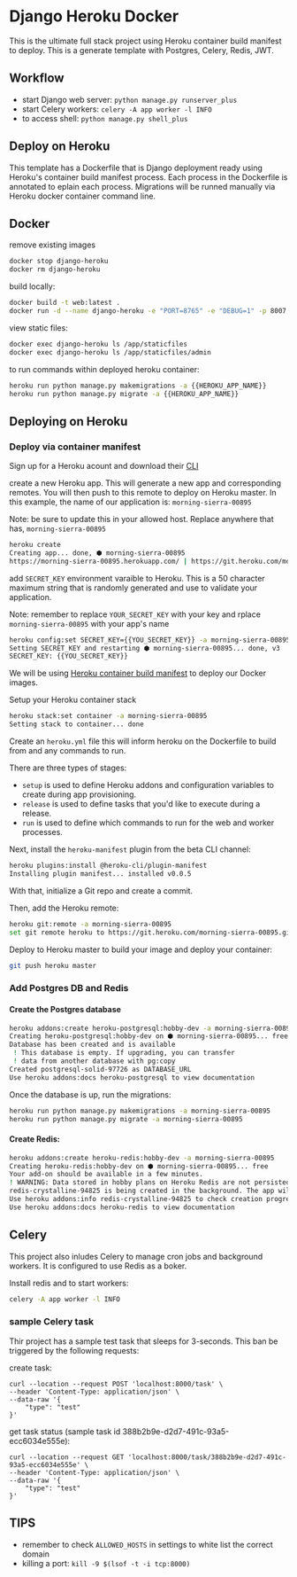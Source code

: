 # Django Heroku Docker

This is the ultimate full stack project using Heroku container build manifest to deploy. This is a generate template with Postgres, Celery, Redis, JWT.

## Workflow

- start Django web server: `python manage.py runserver_plus`
- start Celery workers: `celery -A app worker -l INFO`
- to access shell: `python manage.py shell_plus`

## Deploy on Heroku

This template has a Dockerfile that is Django deployment ready using Heroku's container build manifest process. Each process in the Dockerfile is annotated to eplain each process. Migrations will be runned manually via Heroku docker container command line.

## Docker

remove existing images

```bash
docker stop django-heroku
docker rm django-heroku
```

build locally:

```bash
docker build -t web:latest .
docker run -d --name django-heroku -e "PORT=8765" -e "DEBUG=1" -p 8007:8765 web:latest
```

view static files:

```bash
docker exec django-heroku ls /app/staticfiles
docker exec django-heroku ls /app/staticfiles/admin
```

to run commands within deployed heroku container:

```bash
heroku run python manage.py makemigrations -a {{HEROKU_APP_NAME}}
heroku run python manage.py migrate -a {{HEROKU_APP_NAME}}
```

## Deploying on Heroku

### Deploy via container manifest

Sign up for a Heroku acount and download their [CLI](https://devcenter.heroku.com/articles/heroku-cli)

create a new Heroku app. This will generate a new app and corresponding remotes. You will then push to this remote to deploy on Heroku master. In this example, the name of our application is:  `morning-sierra-00895`

Note: be sure to update this in your allowed host.  Replace anywhere that has, `morning-sierra-00895`

```bash
heroku create
Creating app... done, ⬢ morning-sierra-00895
https://morning-sierra-00895.herokuapp.com/ | https://git.heroku.com/morning-sierra-00895.git
```

add `SECRET_KEY` environment varaible to Heroku. This is a 50 character maximum string that is randomly generated and use to validate your application.

Note: remember to replace `YOUR_SECRET_KEY` with your key and rplace `morning-sierra-00895` with your app's name

```bash
heroku config:set SECRET_KEY={{YOU_SECRET_KEY}} -a morning-sierra-00895
Setting SECRET_KEY and restarting ⬢ morning-sierra-00895... done, v3
SECRET_KEY: {{YOU_SECRET_KEY}}
```

We will be using [Heroku container build manifest](https://devcenter.heroku.com/articles/build-docker-images-heroku-yml) to deploy our Docker images.

Setup your Heroku container stack

```bash
heroku stack:set container -a morning-sierra-00895 
Setting stack to container... done
```

Create an `heroku.yml` file this will inform heroku on the Dockerfile to build from and any commands to run.

There are three types of stages:

- `setup` is used to define Heroku addons and configuration variables to create during app provisioning.
- `release` is used to define tasks that you'd like to execute during a release.
- `run` is used to define which commands to run for the web and worker processes.

Next, install the `heroku-manifest` plugin from the beta CLI channel:

```bash
heroku plugins:install @heroku-cli/plugin-manifest
Installing plugin manifest... installed v0.0.5
```

With that, initialize a Git repo and create a commit.

Then, add the Heroku remote:

```bash
heroku git:remote -a morning-sierra-00895
set git remote heroku to https://git.heroku.com/morning-sierra-00895.git
```

Deploy to Heroku master to build your image and deploy your container:

```bash
git push heroku master
```

### Add Postgres DB and Redis

#### Create the Postgres database

```bash
heroku addons:create heroku-postgresql:hobby-dev -a morning-sierra-00895
Creating heroku-postgresql:hobby-dev on ⬢ morning-sierra-00895... free
Database has been created and is available
 ! This database is empty. If upgrading, you can transfer
 ! data from another database with pg:copy
Created postgresql-solid-97726 as DATABASE_URL
Use heroku addons:docs heroku-postgresql to view documentation
```

Once the database is up, run the migrations:

```bash
heroku run python manage.py makemigrations -a morning-sierra-00895
heroku run python manage.py migrate -a morning-sierra-00895
```

#### Create Redis:

```bash
heroku addons:create heroku-redis:hobby-dev -a morning-sierra-00895
Creating heroku-redis:hobby-dev on ⬢ morning-sierra-00895... free
Your add-on should be available in a few minutes.
! WARNING: Data stored in hobby plans on Heroku Redis are not persisted.
redis-crystalline-94825 is being created in the background. The app will restart when complete...
Use heroku addons:info redis-crystalline-94825 to check creation progress
Use heroku addons:docs heroku-redis to view documentation
```

## Celery

This project also inludes Celery to manage cron jobs and background workers. It is configured to use Redis as a boker.

Install redis and to start workers:

```bash
celery -A app worker -l INFO
```

### sample Celery task

Thir project has a sample test task that sleeps for 3-seconds. This ban be triggered by the following requests:

create task:

```curl
curl --location --request POST 'localhost:8000/task' \
--header 'Content-Type: application/json' \
--data-raw '{
    "type": "test"
}'
```

get task status (sample task id 388b2b9e-d2d7-491c-93a5-ecc6034e555e):

```curl
curl --location --request GET 'localhost:8000/task/388b2b9e-d2d7-491c-93a5-ecc6034e555e' \
--header 'Content-Type: application/json' \
--data-raw '{
    "type": "test"
}'
```

## TIPS

- remember to check `ALLOWED_HOSTS` in settings to white list the correct domain
- killing a port: `kill -9 $(lsof -t -i tcp:8000)`
